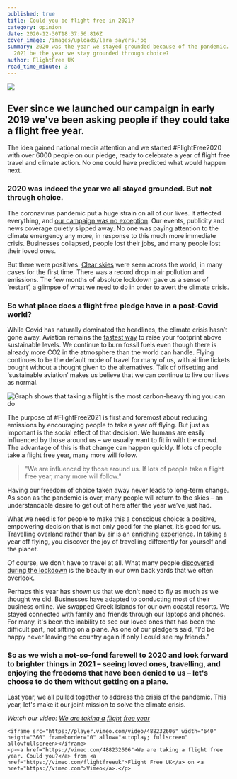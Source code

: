 ```yaml
---
published: true
title: Could you be flight free in 2021?
category: opinion
date: 2020-12-30T18:37:56.816Z
cover_image: /images/uploads/lara_sayers.jpg
summary: 2020 was the year we stayed grounded because of the pandemic. Could
  2021 be the year we stay grounded through choice?
author: FlightFree UK
read_time_minute: 3
---
```

![](/images/uploads/lara_sayers.jpg)

## Ever since we launched our campaign in early 2019 we've been asking people if they could take a flight free year.

The idea gained national media attention and we started #FlightFree2020 with over 6000 people on our pledge, ready to celebrate a year of flight free travel and climate action. No one could have predicted what would happen next. 

### 2020 was indeed the year we all stayed grounded. But not through choice. 

The coronavirus pandemic put a huge strain on all of our lives. It affected everything, and [our campaign was no exception](https://flightfree.co.uk/post/the-flight-free-2020-that-wasnt/). Our events, publicity and news coverage quietly slipped away. No one was paying attention to the climate emergency any more, in response to this much more immediate crisis. Businesses collapsed, people lost their jobs, and many people lost their loved ones.

But there were positives. [Clear skies](https://flightfree.co.uk/post/a-story-in-the-clouds/) were seen across the world, in many cases for the first time. There was a record drop in air pollution and emissions. The few months of absolute lockdown gave us a sense of ‘restart’, a glimpse of what we need to do in order to avert the climate crisis.

### So what place does a flight free pledge have in a post-Covid world?

While Covid has naturally dominated the headlines, the climate crisis hasn’t gone away. Aviation remains the [fastest way](https://flightfree.co.uk/post/big-ticket-action-for-the-climate/) to raise your footprint above sustainable levels. We continue to burn fossil fuels even though there is already more CO2 in the atmosphere than the world can handle. Flying continues to be the default mode of travel for many of us, with airline tickets bought without a thought given to the alternatives. Talk of offsetting and ‘sustainable aviation’ makes us believe that we can continue to live our lives as normal.

![Graph shows that taking a flight is the most carbon-heavy thing you can do](/images/uploads/bar_chart.png)

The purpose of #FlightFree2021 is first and foremost about reducing emissions by encouraging people to take a year off flying. But just as important is the social effect of that decision. We humans are easily influenced by those around us – we usually want to fit in with the crowd. The advantage of this is that change can happen quickly. If lots of people take a flight free year, many more will follow. 

> "We are influenced by those around us. If lots of people take a flight free year, many more will follow." 

Having our freedom of choice taken away never leads to long-term change. As soon as the pandemic is over, many people will return to the skies – an understandable desire to get out of here after the year we’ve just had. 

What we need is for people to make this a conscious choice: a positive, empowering decision that is not only good for the planet, it’s good for us. Travelling overland rather than by air is an [enriching experience](https://flightfree.co.uk/post/the-beauty-of-slow-travel/). In taking a year off flying, you discover the joy of travelling differently for yourself and the planet. 

Of course, we don’t have to travel at all. What many people [discovered during the lockdown](https://flightfree.co.uk/post/light-in-the-lockdown/) is the beauty in our own back yards that we often overlook. 

Perhaps this year has shown us that we don't need to fly as much as we thought we did. Businesses have adapted to conducting most of their business online. We swapped Greek Islands for our own coastal resorts. We stayed connected with family and friends through our laptops and phones. For many, it's been the inability to see our loved ones that has been the difficult part, not sitting on a plane. As one of our pledgers said, “I'd be happy never leaving the country again if only I could see my friends.”

### So as we wish a not-so-fond farewell to 2020 and look forward to brighter things in 2021 – seeing loved ones, travelling, and enjoying the freedoms that have been denied to us – let's choose to do them without getting on a plane.

Last year, we all pulled together to address the crisis of the pandemic. This year, let's make it our joint mission to solve the climate crisis.

*Watch our video: [We are taking a flight free year](https://vimeo.com/488232606)*

```
<iframe src="https://player.vimeo.com/video/488232606" width="640" height="360" frameborder="0" allow="autoplay; fullscreen" allowfullscreen></iframe>
<p><a href="https://vimeo.com/488232606">We are taking a flight free year. Could you?</a> from <a href="https://vimeo.com/flightfreeuk">Flight Free UK</a> on <a href="https://vimeo.com">Vimeo</a>.</p>
```